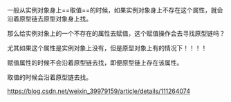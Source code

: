 一般从实例对象身上==取值==的时候，如果实例对象身上不存在这个属性，就会沿着原型链去原型对象身上找。

那么给实例对象上的一个不存在的属性去赋值，这个赋值操作会去寻找原型链吗？

尤其如果这个属性是实例对象上没有，但是原型对象上有的情况下！！！！

赋值属性的时候不会沿着原型链去找，即便原型链上存在该属性。

取值的时候会沿着原型链去找。

https://blog.csdn.net/weixin_39979159/article/details/111264074

